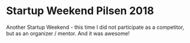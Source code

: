 # Startup Weekend Pilsen 2018

<!--date:2018-05-11--2018-05-13-->

Another Startup Weekend - this time I did not participate as a competitor, but as an organizer / mentor. And it was awesome!
